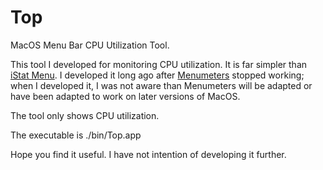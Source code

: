 # Top
MacOS Menu Bar CPU Utilization Tool.

This tool I developed for monitoring CPU utilization.  It is far simpler than [iStat Menu](https://bjango.com/mac/istatmenus/).  I developed it long ago after [Menumeters](https://github.com/yujitach/MenuMeters) stopped working; when I developed it, I was not aware than Menumeters will be adapted or have been adapted to work on later versions of MacOS.

The tool only shows CPU utilization.

The executable is ./bin/Top.app

Hope you find it useful. I have not intention of developing it further.
